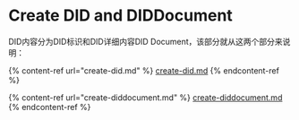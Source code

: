 # Create DID and DIDDocument

DID内容分为DID标识和DID详细内容DID Document，该部分就从这两个部分来说明：

{% content-ref url="create-did.md" %}
[create-did.md](create-did.md)
{% endcontent-ref %}

{% content-ref url="create-diddocument.md" %}
[create-diddocument.md](create-diddocument.md)
{% endcontent-ref %}

